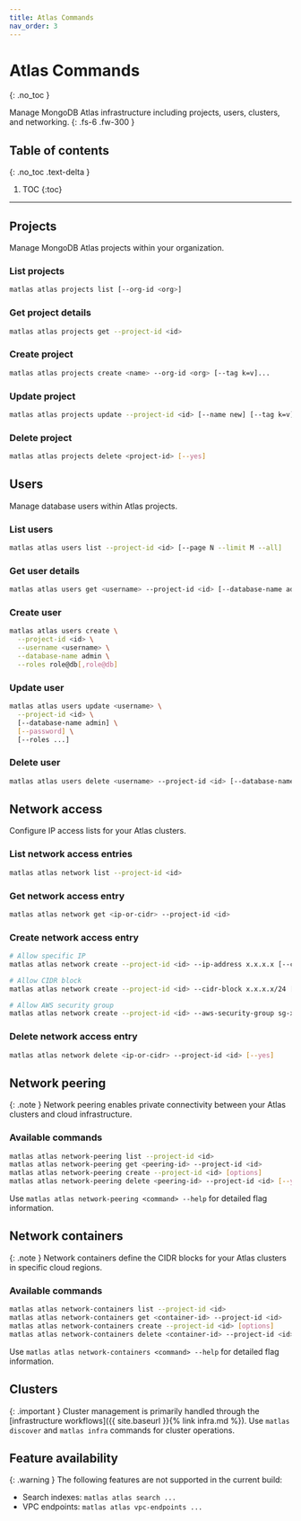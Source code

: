 ```yaml
---
title: Atlas Commands
nav_order: 3
---
```


# Atlas Commands
{: .no_toc }

Manage MongoDB Atlas infrastructure including projects, users, clusters, and networking.
{: .fs-6 .fw-300 }

## Table of contents
{: .no_toc .text-delta }

1. TOC
{:toc}

---

## Projects

Manage MongoDB Atlas projects within your organization.

### List projects
```bash
matlas atlas projects list [--org-id <org>]
```

### Get project details
```bash
matlas atlas projects get --project-id <id>
```

### Create project
```bash
matlas atlas projects create <name> --org-id <org> [--tag k=v]...
```

### Update project
```bash
matlas atlas projects update --project-id <id> [--name new] [--tag k=v]... [--clear-tags]
```

### Delete project
```bash
matlas atlas projects delete <project-id> [--yes]
```

## Users

Manage database users within Atlas projects.

### List users
```bash
matlas atlas users list --project-id <id> [--page N --limit M --all]
```

### Get user details
```bash
matlas atlas users get <username> --project-id <id> [--database-name admin]
```

### Create user
```bash
matlas atlas users create \
  --project-id <id> \
  --username <username> \
  --database-name admin \
  --roles role@db[,role@db]
```

### Update user
```bash
matlas atlas users update <username> \
  --project-id <id> \
  [--database-name admin] \
  [--password] \
  [--roles ...]
```

### Delete user
```bash
matlas atlas users delete <username> --project-id <id> [--database-name admin] [--yes]
```

## Network access

Configure IP access lists for your Atlas clusters.

### List network access entries
```bash
matlas atlas network list --project-id <id>
```

### Get network access entry
```bash
matlas atlas network get <ip-or-cidr> --project-id <id>
```

### Create network access entry
```bash
# Allow specific IP
matlas atlas network create --project-id <id> --ip-address x.x.x.x [--comment "Description"]

# Allow CIDR block
matlas atlas network create --project-id <id> --cidr-block x.x.x.x/24 [--comment "Description"]

# Allow AWS security group
matlas atlas network create --project-id <id> --aws-security-group sg-xxxxxxxxx [--comment "Description"]
```

### Delete network access entry
```bash
matlas atlas network delete <ip-or-cidr> --project-id <id> [--yes]
```

## Network peering

{: .note }
Network peering enables private connectivity between your Atlas clusters and cloud infrastructure.

### Available commands
```bash
matlas atlas network-peering list --project-id <id>
matlas atlas network-peering get <peering-id> --project-id <id>
matlas atlas network-peering create --project-id <id> [options]
matlas atlas network-peering delete <peering-id> --project-id <id> [--yes]
```

Use `matlas atlas network-peering <command> --help` for detailed flag information.

## Network containers

{: .note }
Network containers define the CIDR blocks for your Atlas clusters in specific cloud regions.

### Available commands
```bash
matlas atlas network-containers list --project-id <id>
matlas atlas network-containers get <container-id> --project-id <id>
matlas atlas network-containers create --project-id <id> [options]
matlas atlas network-containers delete <container-id> --project-id <id> [--yes]
```

Use `matlas atlas network-containers <command> --help` for detailed flag information.

## Clusters

{: .important }
Cluster management is primarily handled through the [infrastructure workflows]({{ site.baseurl }}{% link infra.md %}). Use `matlas discover` and `matlas infra` commands for cluster operations.

## Feature availability

{: .warning }
The following features are not supported in the current build:
- Search indexes: `matlas atlas search ...`  
- VPC endpoints: `matlas atlas vpc-endpoints ...`

